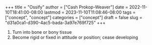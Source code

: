 +++
title = "Ossify"
author = ["Cash Prokop-Weaver"]
date = 2022-11-10T18:41:00-08:00
lastmod = 2023-11-10T11:08:46-08:00
tags = ["concept", "concept"]
categories = ["concept"]
draft = false
slug = "d31a0ca1-d390-4ac5-bada-3a97e769f725"
+++

1.  Turn into bone or bony tissue
2.  Become rigid or fixed in attitude or position; cease developing
